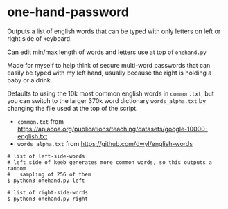 # one-hand-password

Outputs a list of english words that can be typed with only letters on left or right side of keyboard.

Can edit min/max length of words and letters use at top of `onehand.py`

Made for myself to help think of secure multi-word passwords that can easily be typed with my left hand, usually because the right is holding a baby or a drink.

Defaults to using the 10k most common english words in `common.txt`, but you can switch to the larger 370k word dictionary `words_alpha.txt` by changing the file used at the top of the script.

- `common.txt` from https://apiacoa.org/publications/teaching/datasets/google-10000-english.txt
- `words_alpha.txt` from https://github.com/dwyl/english-words


```
# list of left-side-words
# left side of keeb generates more common words, so this outputs a random
#   sampling of 256 of them
$ python3 onehand.py left

# list of right-side-words
$ python3 onehand.py right
```
